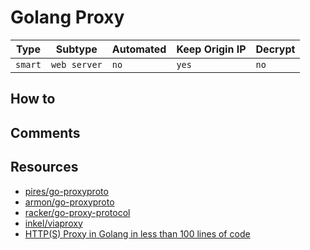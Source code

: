 # Golang Proxy

| Type    | Subtype      | Automated | Keep Origin IP | Decrypt |
| ------- | ------------ | --------- | -------------- | ------- |
| `smart` | `web server` | `no`      | `yes`          | `no`    |

## How to

## Comments

## Resources

- [pires/go-proxyproto](https://github.com/pires/go-proxyproto)
- [armon/go-proxyproto](https://github.com/armon/go-proxyproto)
- [racker/go-proxy-protocol](https://github.com/racker/go-proxy-protocol)
- [inkel/viaproxy](https://github.com/inkel/viaproxy)
- [HTTP(S) Proxy in Golang in less than 100 lines of code](https://medium.com/@mlowicki/http-s-proxy-in-golang-in-less-than-100-lines-of-code-6a51c2f2c38c)
